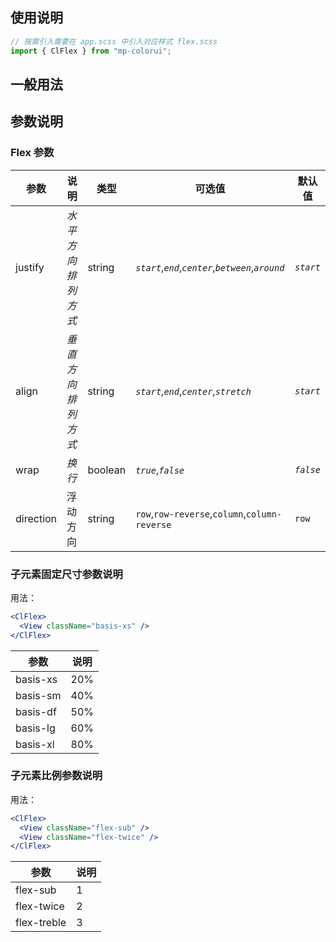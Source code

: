 ## 使用说明

```jsx
// 按需引入需要在 app.scss 中引入对应样式 flex.scss
import { ClFlex } from "mp-colorui";
```

## 一般用法

<CodeShow componentName='flex' />

## 参数说明

### Flex 参数

| 参数      | 说明               | 类型    | 可选值                                              | 默认值    |
| --------- | ------------------ | ------- | --------------------------------------------------- | --------- |
| justify   | _水平方向排列方式_ | string  | _`start`_,_`end`_,_`center`_,_`between`_,_`around`_ | _`start`_ |
| align     | _垂直方向排列方式_ | string  | _`start`_,_`end`_,_`center`_,_`stretch`_            | _`start`_ |
| wrap      | _换行_             | boolean | _`true`_,_`false`_                                  | _`false`_ |
| direction | 浮动方向           | string  | `row`,`row-reverse`,`column`,`column-reverse`       | `row`     |

### 子元素固定尺寸参数说明

用法：

```jsx
<ClFlex>
  <View className="basis-xs" />
</ClFlex>
```

| 参数     | 说明 |
| -------- | ---- |
| basis-xs | 20%  |
| basis-sm | 40%  |
| basis-df | 50%  |
| basis-lg | 60%  |
| basis-xl | 80%  |

### 子元素比例参数说明

用法：

```jsx
<ClFlex>
  <View className="flex-sub" />
  <View className="flex-twice" />
</ClFlex>
```

| 参数        | 说明 |
| ----------- | ---- |
| flex-sub    | 1    |
| flex-twice  | 2    |
| flex-treble | 3    |

<FloatPhone url="https://yinliangdream.github.io/mp-colorui-h5-demo/#/package/layoutPackage/flex/index" />
